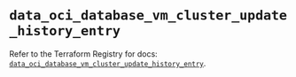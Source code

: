 # `data_oci_database_vm_cluster_update_history_entry`

Refer to the Terraform Registry for docs: [`data_oci_database_vm_cluster_update_history_entry`](https://registry.terraform.io/providers/hashicorp/oci/7.19.0/docs/data-sources/database_vm_cluster_update_history_entry).

